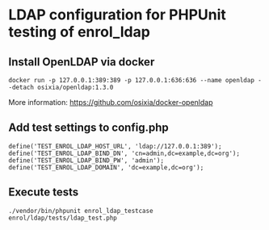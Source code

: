 # LDAP configuration for PHPUnit testing of enrol_ldap

## Install OpenLDAP via docker

```
docker run -p 127.0.0.1:389:389 -p 127.0.0.1:636:636 --name openldap --detach osixia/openldap:1.3.0
```

More information: https://github.com/osixia/docker-openldap


## Add test settings to config.php

```
define('TEST_ENROL_LDAP_HOST_URL', 'ldap://127.0.0.1:389');
define('TEST_ENROL_LDAP_BIND_DN', 'cn=admin,dc=example,dc=org');
define('TEST_ENROL_LDAP_BIND_PW', 'admin');
define('TEST_ENROL_LDAP_DOMAIN', 'dc=example,dc=org');
```


## Execute tests

```
./vendor/bin/phpunit enrol_ldap_testcase enrol/ldap/tests/ldap_test.php
```
